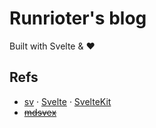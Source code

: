 # Runrioter's blog

Built with Svelte & ❤️

## Refs

- [sv](https://github.com/sveltejs/cli) · [Svelte](https://svelte.dev/docs/svelte/overview) · [SvelteKit](https://svelte.dev/docs/kit/introduction)
- ~~[mdsvex](https://mdsvex.pngwn.io/docs)~~
